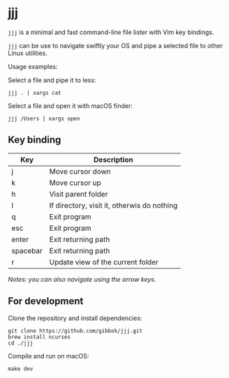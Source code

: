 # jjj

`jjj` is a minimal and fast command-line file lister with Vim key bindings.

`jjj` can be use to navigate swiftly your OS and pipe a selected file to other Linux utilities.

Usage examples:

Select a file and pipe it to less:

```shell
jjj . | xargs cat
```

Select a file and open it with macOS finder:

```shell
jjj /Users | xargs open
```

## Key binding

| Key      | Description                                 |
| -------- | ------------------------------------------- |
| j        | Move cursor down                            |
| k        | Move cursor up                              |
| h        | Visit parent folder                         |
| l        | If directory, visit it, otherwis do nothing |
| q        | Exit program                                |
| esc      | Exit program                                |
| enter    | Exit returning path                         |
| spacebar | Exit returning path                         |
| r        | Update view of the current folder           |

*Notes: you can also navigate using the arrow keys.*

## For development

Clone the repository and install dependencies:
```shell
git clone https://github.com/gibbok/jjj.git
brew install ncurses
cd ./jjj
```

Compile and run on macOS:

```shell
make dev 
```
